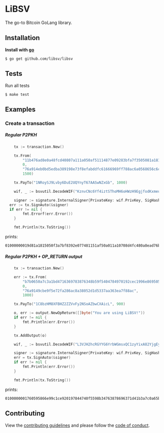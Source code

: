 # LiBSV

The go-to Bitcoin GoLang library.

## Installation


**Install with [go](https://formulae.brew.sh/formula/go)**

```console
$ go get github.com/libsv/libsv
```

## Tests

Run all tests
```console
$ make test
```

## Examples

### Create a transaction

##### Regular P2PKH
```go
	tx := transaction.New()

	tx.From(
		"11b476ad8e0a48fcd40807a111a050af51114877e09283bfa7f3505081a1819d",
		0,
		"76a914eb0bd5edba389198e73f8efabddfc61666969ff788ac6a0568656c6c6f",
		1500)

	tx.PayTo("1NRoySJ9Lvby6DuE2UQYnyT67AASwNZxGb", 1000)

	wif, _ := bsvutil.DecodeWIF("KznvCNc6Yf4iztSThoMH6oHWzH9EgjfodKxmeuUGPq5DEX5maspS")

	signer := signature.InternalSigner{PrivateKey: wif.PrivKey, SigHashFlag: 0}
  err := tx.SignAuto(&signer)
  if err != nil {
		fmt.Errorf(err.Error())
	}

	fmt.Println(tx.ToString())
```

prints:
```console
01000000019d81a1815050f3a7bf8392e077481151af50a011a10708d4fc480a8ead76b411000000006b483045022100dda18196d5217ecfe01390a7ec9c0bd577e7d97ed88f92b7c4a2bf8cb94a493b0220465f9ab035ae584d45c0fbb41363c1cd862b8439619b3b42decb1e9f556dd142412102798913bc057b344de675dac34faafe3dc2f312c758cd9068209f810877306d66ffffffff01e8030000000000001976a914eb0bd5edba389198e73f8efabddfc61666969ff788ac00000000
```

##### Regular P2PKH + OP_RETURN output
```go
	tx := transaction.New()

	err := tx.From(
		"b7b0650a7c3a1bd4716369783876348b59f5404784970192cec1996e86950576",
		0,
		"76a9149cbe9f5e72fa286ac8a38052d1d5337aa363ea7f88ac",
		1000)

	tx.PayTo("1C8bzHM8XFBHZ2ZZVvFy2NSoAZbwCXAicL", 900)

	o, err := output.NewOpReturn([]byte("You are using LiBSV!"))
	if err != nil {
		fmt.Println(err.Error())
	}

	tx.AddOutput(o)

	wif, _ := bsvutil.DecodeWIF("L3VJH2hcRGYYG6YrbWGmsxQC1zyYixA82YjgEyrEUWDs4ALgk8Vu")

	signer := signature.InternalSigner{PrivateKey: wif.PrivKey, SigHashFlag: 0}
	err = tx.SignAuto(&signer)
	if err != nil {
		fmt.Println(err.Error())
	}

	fmt.Println(tx.ToString())
```

prints:
```console
0100000001760595866e99c1ce920197844740f5598b34763878696371d41b3a7c0a65b0b7000000006b48304502210095087fccf657f236ffc844d97d5a3a0c43c96972ff00a842b31cb1905e11de4a022074a41d90c548bde1fff9de3c85dd9f773ba64de26b4de2dfe2bef812ab8de23b412102ea87d1fd77d169bd56a71e700628113d0f8dfe57faa0ba0e55a36f9ce8e10be3ffffffff0284030000000000001976a9147a1980655efbfec416b2b0c663a7b3ac0b6a25d288ac000000000000000017006a14596f7520617265207573696e67204c694253562100000000
```

## Contributing
View the [contributing guidelines](CONTRIBUTING.md) and please follow the [code of conduct](CODE_OF_CONDUCT.md).